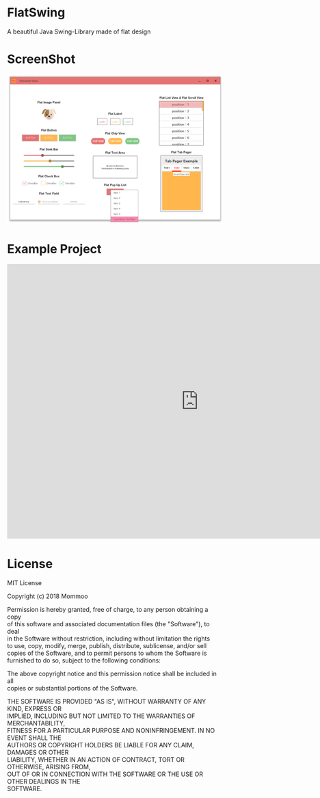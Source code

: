 # FlatSwing
A beautiful Java Swing-Library made of flat design

# ScreenShot

<div>
  <img src='./Component.PNG' />
</div>

# Example Project
<iframe width="893" height="642" src="https://www.youtube.com/embed/TxoaR8zoADw" frameborder="0" allow="accelerometer; autoplay; encrypted-media; gyroscope; picture-in-picture" allowfullscreen></iframe>

# License

MIT License

Copyright (c) 2018 Mommoo

Permission is hereby granted, free of charge, to any person obtaining a copy  
of this software and associated documentation files (the "Software"), to deal  
in the Software without restriction, including without limitation the rights  
to use, copy, modify, merge, publish, distribute, sublicense, and/or sell  
copies of the Software, and to permit persons to whom the Software is  
furnished to do so, subject to the following conditions:  

The above copyright notice and this permission notice shall be included in all  
copies or substantial portions of the Software.  

THE SOFTWARE IS PROVIDED "AS IS", WITHOUT WARRANTY OF ANY KIND, EXPRESS OR  
IMPLIED, INCLUDING BUT NOT LIMITED TO THE WARRANTIES OF MERCHANTABILITY,  
FITNESS FOR A PARTICULAR PURPOSE AND NONINFRINGEMENT. IN NO EVENT SHALL THE  
AUTHORS OR COPYRIGHT HOLDERS BE LIABLE FOR ANY CLAIM, DAMAGES OR OTHER  
LIABILITY, WHETHER IN AN ACTION OF CONTRACT, TORT OR OTHERWISE, ARISING FROM,  
OUT OF OR IN CONNECTION WITH THE SOFTWARE OR THE USE OR OTHER DEALINGS IN THE  
SOFTWARE.
